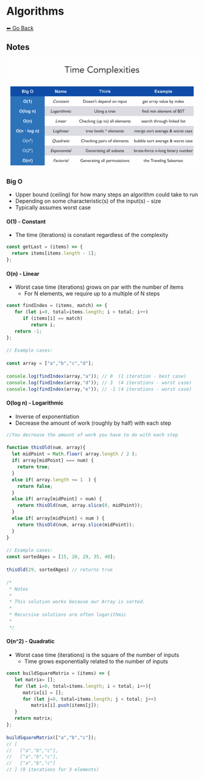 # Algorithms
[⬅ Go Back](/week6.md)

## Notes
![Time complexities](/images/time-complexities.png)

### Big O
- Upper bound (ceiling) for how many steps an algorithm could take to run
- Depending on some characteristic(s) of the input(s) - size
- Typically assumes worst case

#### O(1) - Constant
- The time (iterations) is constant regardless of the complexity
```Javascript
const getLast = (items) => {
  return items[items.length - 1];
};
```

#### O(n) - Linear
- Worst case time (iterations) grows on par with the number of items
  - For N elements, we require up to a multiple of N steps
```Javascript
const findIndex = (items, match) => {
   for (let i=0, total=items.length; i < total; i++)
      if (items[i] == match)
         return i;
   return -1;
};

// Example cases:

const array = ["a","b","c","d"];

console.log(findIndex(array,"a")); // 0  (1 iteration - best case)
console.log(findIndex(array,"d")); // 3  (4 iterations - worst case)
console.log(findIndex(array,"e")); // -1 (4 iterations - worst case)
```

#### O(log n) - Logarithmic
- Inverse of exponentiation
- Decrease the amount of work (roughly by half) with each step
```Javascript
//You decrease the amount of work you have to do with each step

function thisOld(num, array){
  let midPoint = Math.floor( array.length / 2 );
  if( array[midPoint] === num) {
    return true;
  }
  else if( array.length <= 1  ) {
    return false;
  }
  else if( array[midPoint] > num) {
    return thisOld(num, array.slice(0, midPoint));
  }
  else if( array[midPoint] < num ) {
    return thisOld(num, array.slice(midPoint));
  }
}

// Example cases:
const sortedAges = [15, 20, 29, 35, 40];

thisOld(29, sortedAges) // returns true

/*
 * Notes
 *
 * This solution works because our Array is sorted.
 *
 * Recursive solutions are often logarithmic
 *
 */
```

#### O(n^2) -  Quadratic
- Worst case time (iterations) is the square of the number of inputs
  - Time grows exponentially related to the number of inputs
```Javascript
const buildSquareMatrix = (items) => {
   let matrix= [];
   for (let i=0, total=items.length; i < total; i++){ 
      matrix[i] = [];
      for (let j=0, total=items.length; j < total; j++)
         matrix[i].push(items[j]);
   }
   return matrix;
};

buildSquareMatrix(["a","b","c"]);
// [
//   ["a","b","c"],
//   ["a","b","c"],
//   ["a","b","c"]
// ] (9 iterations for 3 elements)
```